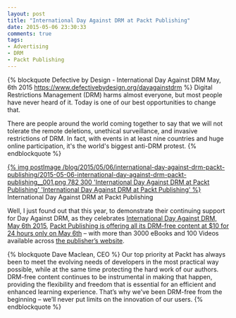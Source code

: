 ```yaml
---
layout: post
title: "International Day Against DRM at Packt Publishing"
date: 2015-05-06 23:30:33
comments: true
tags:
- Advertising
- DRM
- Packt Publishing
---
```


{% blockquote Defective by Design - International Day Against DRM  May, 6th 2015 https://www.defectivebydesign.org/dayagainstdrm %}
Digital Restrictions Management (DRM) harms almost everyone, but most people have never heard of it. Today is one of our best opportunities to change that.

There are people around the world coming together to say that we will not tolerate the remote deletions, unethical surveillance, and invasive restrictions of DRM. In fact, with events in at least nine countries and huge online participation, it's the world's biggest anti-DRM protest.
{% endblockquote %}

[{% img postImage /blog/2015/05/06/international-day-against-drm-packt-publishing/2015-05-06-international-day-against-drm-packt-publishing__001.png 782 300 'International Day Against DRM at Packt Publishing' 'International Day Against DRM at Packt Publishing' %}](/blog/2015/05/06/international-day-against-drm-packt-publishing/2015-05-06-international-day-against-drm-packt-publishing__001.png)
<span class="postImageTitle">International Day Against DRM at Packt Publishing</span>

Well, I just found out that this year, to demonstrate their continuing support for Day Against DRM, as they celebrates [International Day Against DRM, May 6th 2015](https://www.defectivebydesign.org/dayagainstdrm), [Packt Publishing is offering all its DRM-free content at $10 for 24 hours only on May 6th](http://bit.ly/1clSCd7) – with more than 3000 eBooks and 100 Videos available across [the publisher’s website](http://www.packtpub.com/).

<!-- more -->

{% blockquote Dave Maclean, CEO %}
Our top priority at Packt has always been to meet the evolving needs of developers in the most practical way possible, while at the same time protecting the hard work of our authors. DRM-free content continues to be instrumental in making that happen, providing the flexibility and freedom that is essential for an efficient and enhanced learning experience. That’s why we’ve been DRM-free from the beginning – we’ll never put limits on the innovation of our users.
{% endblockquote %}


